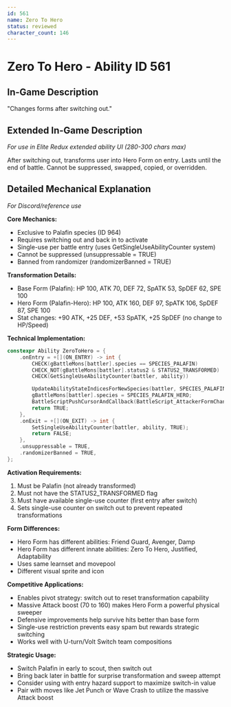 ```yaml
---
id: 561
name: Zero To Hero
status: reviewed
character_count: 146
---
```


# Zero To Hero - Ability ID 561

## In-Game Description
"Changes forms after switching out."

## Extended In-Game Description
*For use in Elite Redux extended ability UI (280-300 chars max)*

After switching out, transforms user into Hero Form on entry. Lasts until the end of battle. Cannot be suppressed, swapped, copied, or overridden.

## Detailed Mechanical Explanation
*For Discord/reference use*

**Core Mechanics:**
- Exclusive to Palafin species (ID 964)
- Requires switching out and back in to activate
- Single-use per battle entry (uses GetSingleUseAbilityCounter system)
- Cannot be suppressed (unsuppressable = TRUE)
- Banned from randomizer (randomizerBanned = TRUE)

**Transformation Details:**
- Base Form (Palafin): HP 100, ATK 70, DEF 72, SpATK 53, SpDEF 62, SPE 100
- Hero Form (Palafin-Hero): HP 100, ATK 160, DEF 97, SpATK 106, SpDEF 87, SPE 100
- Stat changes: +90 ATK, +25 DEF, +53 SpATK, +25 SpDEF (no change to HP/Speed)

**Technical Implementation:**
```cpp
constexpr Ability ZeroToHero = {
    .onEntry = +[](ON_ENTRY) -> int {
        CHECK(gBattleMons[battler].species == SPECIES_PALAFIN)
        CHECK_NOT(gBattleMons[battler].status2 & STATUS2_TRANSFORMED)
        CHECK(GetSingleUseAbilityCounter(battler, ability))

        UpdateAbilityStateIndicesForNewSpecies(battler, SPECIES_PALAFIN_HERO);
        gBattleMons[battler].species = SPECIES_PALAFIN_HERO;
        BattleScriptPushCursorAndCallback(BattleScript_AttackerFormChangeEnd3);
        return TRUE;
    },
    .onExit = +[](ON_EXIT) -> int {
        SetSingleUseAbilityCounter(battler, ability, TRUE);
        return FALSE;
    },
    .unsuppressable = TRUE,
    .randomizerBanned = TRUE,
};
```

**Activation Requirements:**
1. Must be Palafin (not already transformed)
2. Must not have the STATUS2_TRANSFORMED flag
3. Must have available single-use counter (first entry after switch)
4. Sets single-use counter on switch out to prevent repeated transformations

**Form Differences:**
- Hero Form has different abilities: Friend Guard, Avenger, Damp
- Hero Form has different innate abilities: Zero To Hero, Justified, Adaptability
- Uses same learnset and movepool
- Different visual sprite and icon

**Competitive Applications:**
- Enables pivot strategy: switch out to reset transformation capability
- Massive Attack boost (70 to 160) makes Hero Form a powerful physical sweeper
- Defensive improvements help survive hits better than base form
- Single-use restriction prevents easy spam but rewards strategic switching
- Works well with U-turn/Volt Switch team compositions

**Strategic Usage:**
- Switch Palafin in early to scout, then switch out
- Bring back later in battle for surprise transformation and sweep attempt
- Consider using with entry hazard support to maximize switch-in value
- Pair with moves like Jet Punch or Wave Crash to utilize the massive Attack boost